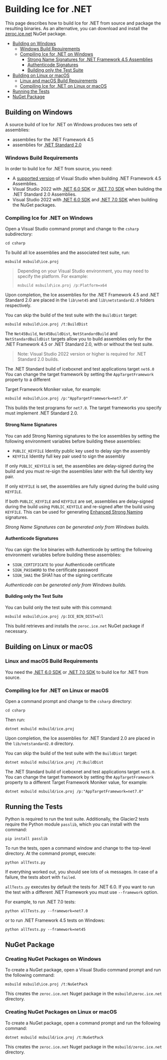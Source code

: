 # Building Ice for .NET

This page describes how to build Ice for .NET from source and package the
resulting binaries. As an alternative, you can download and install the
[zeroc.ice.net][1] NuGet package.

* [Building on Windows](#building-on-windows)
  * [Windows Build Requirements](#windows-build-requirements)
  * [Compiling Ice for \.NET on Windows](#compiling-ice-for-net-on-windows)
    * [Strong Name Signatures for .NET Framework 4.5 Assemblies](#strong-name-signatures-for-net-framework-45-assemblies)
    * [Authenticode Signatures](#authenticode-signatures)
    * [Building only the Test Suite](#building-only-the-test-suite)
* [Building on Linux or macOS](#building-on-linux-or-macos)
  * [Linux and macOS Build Requirements](#linux-and-macos-build-requirements)
  * [Compiling Ice for \.NET on Linux or macOS](#compiling-ice-for-net-on-linux-or-macos)
* [Running the Tests](#running-the-tests)
* [NuGet Package](#nuget-package)

## Building on Windows

A source build of Ice for .NET on Windows produces two sets of assemblies:

* assemblies for the .NET Framework 4.5
* assemblies for [.NET Standard 2.0][2]

### Windows Build Requirements

In order to build Ice for .NET from source, you need:

* A [supported version][3] of Visual Studio when building .NET Framework 4.5 Assemblies.
* Visual Studio 2022 with [.NET 6.0 SDK][4] or [.NET 7.0 SDK][5] when building the .NET Standard 2.0 Assemblies.
* Visual Studio 2022 with [.NET 6.0 SDK][4] and [.NET 7.0 SDK][5] when building the NuGet packages.

### Compiling Ice for .NET on Windows

Open a Visual Studio command prompt and change to the `csharp` subdirectory:

```shell
cd csharp
```

To build all Ice assemblies and the associated test suite, run:

```shell
msbuild msbuild\ice.proj
```

> Depending on your Visual Studio environment, you may need to specify the platform.
> For example:
>
> ```shell
> msbuild msbuild\ice.proj /p:Platform=x64
> ```

Upon completion, the Ice assemblies for the .NET Framework 4.5 and .NET Standard 2.0 are placed
in the `lib\net45` and `lib\netstandard2.0` folders respectively.

You can skip the build of the test suite with the `BuildDist` target:

```shell
msbuild msbuild\ice.proj /t:BuildDist
```

The `Net45Build`, `Net45BuildDist`, `NetStandardBuild` and `NetStandardBuildDist` targets allow
you to build assemblies only for the .NET Framework 4.5 or .NET Standard 2.0, with or without
the test suite.

> Note: Visual Studio 2022 version or higher is required for .NET Standard 2.0 builds.

The .NET Standard build of iceboxnet and test applications target `net6.0` You can change
the target framework by setting the `AppTargetFramework` property to a different

Target Framework Moniker value, for example:

```shell
msbuild msbuild\ice.proj /p:"AppTargetFramework=net7.0"
```

This builds the test programs for `net7.0`. The target frameworks you specify
must implement .NET Standard 2.0.

#### Strong Name Signatures

You can add Strong Naming signatures to the Ice assemblies by setting the
following environment variables before building these assemblies:

* `PUBLIC_KEYFILE` Identity public key used to delay sign the assembly
* `KEYFILE` Identity full key pair used to sign the assembly

If only `PUBLIC_KEYFILE` is set, the assemblies are delay-signed during the
build and you must re-sign the assemblies later with the full identity key pair.

If only `KEYFILE` is set, the assemblies are fully signed during the build using
`KEYFILE`.

If both `PUBLIC_KEYFILE` and `KEYFILE` are set, assemblies are delay-signed
during the build using `PUBLIC_KEYFILE` and re-signed after the build using
`KEYFILE`. This can be used for generating [Enhanced Strong Naming][6]
signatures.

*Strong Name Signatures can be generated only from Windows builds.*

#### Authenticode Signatures

You can sign the Ice binaries with Authenticode by setting the following
environment variables before building these assemblies:

* `SIGN_CERTIFICATE` to your Authenticode certificate
* `SIGN_PASSWORD` to the certificate password
* `SIGN_SHA1` the SHA1 has of the signing certificate

*Authenticode can be generated only from Windows builds.*

#### Building only the Test Suite

You can build only the test suite with this command:

```shell
msbuild msbuild\ice.proj /p:ICE_BIN_DIST=all
```

This build retrieves and installs the `zeroc.ice.net` NuGet package if
necessary.

## Building on Linux or macOS

### Linux and macOS Build Requirements

You need the [.NET 6.0 SDK][4] or [.NET 7.0 SDK][5] to build Ice for .NET from source.

### Compiling Ice for .NET on Linux or macOS

Open a command prompt and change to the `csharp` directory:

```shell
cd csharp
```

Then run:

```shell
dotnet msbuild msbuild/ice.proj
```

Upon completion, the Ice assemblies for .NET Standard 2.0 are placed in the `lib/netstandard2.0`
directory.

You can skip the build of the test suite with the `BuildDist` target:

```shell
dotnet msbuild msbuild/ice.proj /t:BuildDist
```

The .NET Standard build of iceboxnet and test applications target `net6.0`. You can change the target
framework by setting the `AppTargetFramework` property to a different Target Framework Moniker value,
for example:

```shell
dotnet msbuild msbuild/ice.proj /p:"AppTargetFramework=net7.0"
```

## Running the Tests

Python is required to run the test suite. Additionally, the Glacier2 tests
require the Python module `passlib`, which you can install with the command:

```shell
pip install passlib
```

To run the tests, open a command window and change to the top-level directory.
At the command prompt, execute:

```shell
python allTests.py
```

If everything worked out, you should see lots of `ok` messages. In case of a
failure, the tests abort with `failed`.

`allTests.py` executes by default the tests for .NET 6.0. If you want to run
the test with a different .NET Framework you must use `--framework` option.

For example, to run .NET 7.0 tests:

```shell
python allTests.py --framework=net7.0
```

or to run .NET Framework 4.5 tests on Windows:

```shell
python allTests.py --framework=net45
```

## NuGet Package

### Creating NuGet Packages on Windows

To create a NuGet package, open a Visual Studio command prompt and run the
following command:

```shell
msbuild msbuild\ice.proj /t:NuGetPack
```

This creates the `zeroc.ice.net` Nuget package in the `msbuild\zeroc.ice.net`
directory.

### Creating NuGet Packages on Linux or macOS

To create a NuGet package, open a command prompt and run the following command:

```shell
dotnet msbuild msbuild/ice.proj /t:NuGetPack
```

This creates the `zeroc.ice.net` Nuget package in the `msbuild/zeroc.ice.net`
directory.

[1]: https://zeroc.com/downloads/ice
[2]: https://blogs.msdn.microsoft.com/dotnet/2017/08/14/announcing-net-standard-2-0
[3]: https://doc.zeroc.com/ice/3.7/release-notes/supported-platforms-for-ice-3-7-10
[4]: https://dotnet.microsoft.com/en-us/download/dotnet/6.0
[5]: https://dotnet.microsoft.com/en-us/download/dotnet/7.0
[6]: https://docs.microsoft.com/en-us/dotnet/framework/app-domains/enhanced-strong-naming
